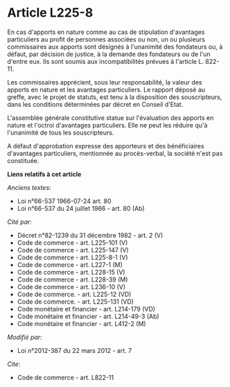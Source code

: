 # Article L225-8

En cas d'apports en nature comme au cas de stipulation d'avantages particuliers au profit de personnes associées ou non, un
ou plusieurs commissaires aux apports sont désignés à l'unanimité des fondateurs ou, à défaut, par décision de justice, à la
demande des fondateurs ou de l'un d'entre eux. Ils sont soumis aux incompatibilités prévues à l'article L. 822-11. 

Les commissaires apprécient, sous leur responsabilité, la valeur des apports en nature et les avantages particuliers. Le
rapport déposé au greffe, avec le projet de statuts, est tenu à la disposition des souscripteurs, dans les conditions
déterminées par décret en Conseil d'Etat. 

L'assemblée générale constitutive statue sur l'évaluation des apports en nature et l'octroi d'avantages particuliers. Elle ne
peut les réduire qu'à l'unanimité de tous les souscripteurs. 

A défaut d'approbation expresse des apporteurs et des bénéficiaires d'avantages particuliers, mentionnée au procès-verbal, la
société n'est pas constituée.

**Liens relatifs à cet article**

_Anciens textes_:

  - Loi n°66-537 1966-07-24 art. 80
  - Loi n°66-537 du 24 juillet 1966 - art. 80 (Ab)

_Cité par_:

  - Décret n°82-1239 du 31 décembre 1982 - art. 2 (V)
  - Code de commerce - art. L225-101 (V)
  - Code de commerce - art. L225-147 (V)
  - Code de commerce - art. L225-8-1 (V)
  - Code de commerce - art. L227-1 (M)
  - Code de commerce - art. L228-15 (V)
  - Code de commerce - art. L228-39 (M)
  - Code de commerce - art. L236-10 (V)
  - Code de commerce. - art. L225-12 (VD)
  - Code de commerce. - art. L225-131 (VD)
  - Code monétaire et financier - art. L214-179 (VD)
  - Code monétaire et financier - art. L214-49-3 (Ab)
  - Code monétaire et financier - art. L412-2 (M)

_Modifié par_:

  - Loi n°2012-387 du 22 mars 2012 - art. 7

_Cite_:

  - Code de commerce - art. L822-11
